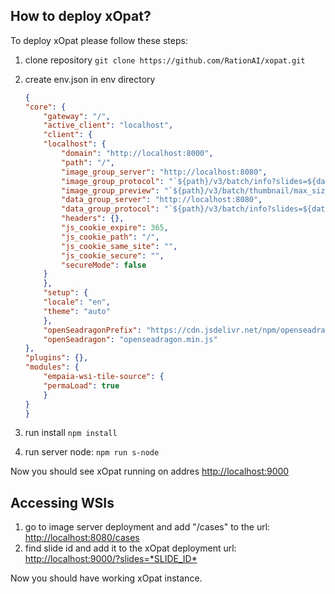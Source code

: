 ## How to deploy xOpat?
To deploy xOpat please follow these steps:

1. clone repository
        ```
        git clone https://github.com/RationAI/xopat.git
        ```
2. create env.json in env directory

    ``` json title="env.json"
    {
    "core": {
        "gateway": "/",
        "active_client": "localhost",
        "client": {
        "localhost": {
            "domain": "http://localhost:8000",
            "path": "/",
            "image_group_server": "http://localhost:8080",
            "image_group_protocol": "`${path}/v3/batch/info?slides=${data}`",
            "image_group_preview": "`${path}/v3/batch/thumbnail/max_size/250/250?slides=${data}`",
            "data_group_server": "http://localhost:8080",
            "data_group_protocol": "`${path}/v3/batch/info?slides=${data.join(\",\")}`",
            "headers": {},
            "js_cookie_expire": 365,
            "js_cookie_path": "/",
            "js_cookie_same_site": "",
            "js_cookie_secure": "",
            "secureMode": false
        }
        },
        "setup": {
        "locale": "en",
        "theme": "auto"
        },
        "openSeadragonPrefix": "https://cdn.jsdelivr.net/npm/openseadragon@4.1.1/build/openseadragon/",
        "openSeadragon": "openseadragon.min.js"
    },
    "plugins": {},
    "modules": {
        "empaia-wsi-tile-source": {
        "permaLoad": true
        }
    }
    }
    ```
3. run install
        ```
        npm install
        ```
4. run server node:
        ```
        npm run s-node
        ```

Now you should see xOpat running on addres <http://localhost:9000>

## Accessing WSIs
1. go to image server deployment and add "/cases" to the url: <http://localhost:8080/cases>
2. find slide id and add it to the xOpat deployment url: <http://localhost:9000/?slides=*SLIDE_ID*>

Now you should have working xOpat instance.
